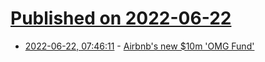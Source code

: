 # [Published on 2022-06-22](index.md)

* [2022-06-22, 07:46:11](https://news.ycombinator.com/item?id=31833116) - [Airbnb's new $10m 'OMG Fund'](https://www.airbnb.com/d/omgfund)
